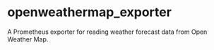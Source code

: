 # openweathermap_exporter

A Prometheus exporter for reading weather forecast data from Open Weather Map.
